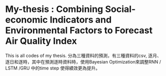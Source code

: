 # My-thesis : Combining Social-economic Indicators and Environmental Factors to Forecast Air Quality Index
This is all codes of my thesis.
分為三種資料的預測，有三種資料的csv, 逐月、逐日和逐時，其中在預測逐時資料時，使用Bayesian Optimization來調整RNN / LSTM /GRU 中的time step 使得績效更為提升。
